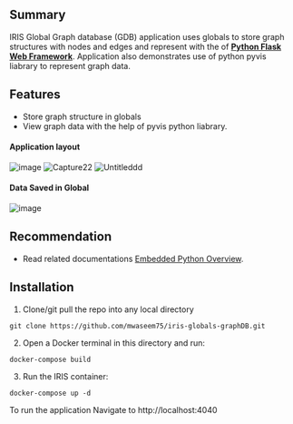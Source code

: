 ## Summary
IRIS Global Graph database (GDB) application uses globals to store graph structures with nodes and edges and represent with the of [**Python Flask Web Framework**](https://flask.palletsprojects.com/). 
Application also demonstrates use of python pyvis liabrary to represent graph data.

## Features
* Store graph structure in globals
* View graph data with the help of pyvis python liabrary.

#### Application layout
![image](https://user-images.githubusercontent.com/18219467/161451823-6c41c55b-beb8-451a-88a3-6fda582712ee.png)
![Capture22](https://user-images.githubusercontent.com/18219467/161445122-27d0987d-17a9-4ece-9ed9-68ba3c3ac29b.PNG)
![Untitleddd](https://user-images.githubusercontent.com/18219467/161445134-58cb89cf-f128-4a2a-930d-186a212a94c4.png)

#### Data Saved in Global
![image](https://user-images.githubusercontent.com/18219467/161445197-52344c72-c008-4cb9-93db-e391d063e13b.png)


## Recommendation 
 * Read related documentations [Embedded Python Overview](https://docs.intersystems.com/iris20212/csp/docbook/DocBook.UI.Page.cls?KEY=AFL_epython).

## Installation
1. Clone/git pull the repo into any local directory

```
git clone https://github.com/mwaseem75/iris-globals-graphDB.git
```

2. Open a Docker terminal in this directory and run:

```
docker-compose build
```

3. Run the IRIS container:

```
docker-compose up -d 
```

To run the application Navigate to http://localhost:4040 


